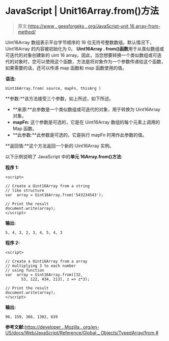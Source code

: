 # JavaScript | Unit16Array.from()方法

> 原文:[https://www . geesforgeks . org/JavaScript-unit 16 array-from-method/](https://www.geeksforgeeks.org/javascript-unit16array-from-method/)

Uint16Array 数组表示平台字节顺序的 16 位无符号整数数组。默认情况下，Uint16Array 的内容被初始化为 0。
**Uint16Array . from()函数**用于从类似数组或可迭代的对象创建新的 uint 16 array。因此，当您想要转换一个类似数组或可迭代的对象时，您可以使用这个函数，方法是将对象作为一个参数传递给这个函数，如果需要的话，还可以传递 map 函数和 map 函数使用的值。

**语法:**

```
Uint16Array.from( source, mapFn, thisArg )
```

**参数:**该方法接受三个参数，如上所述，如下所述。

*   **来源:**此参数是一个类似数组或可迭代的对象，用于转换为 Uint16Array 对象。
*   **mapFn:** 这个参数是可选的，它是在 Uint16Array 数组的每个元素上调用的 Map 函数。
*   **此参数:**此参数是可选的，它是执行 mapFn 时用作此参数的值。

**返回值:**这个方法返回一个新的 Uint16Array 实例。

以下示例说明了 JavaScript 中的**单元 16Array.from()方法**:

**程序 1:**

```
<script>

// Create a Uint16Array from a string
// like structure
var  array = Uint16Array.from('543234543');

// Print the result
document.write(array);
</script>
```

**输出:**

```
5, 4, 3, 2, 3, 4, 5, 4, 3
```

**程序 2:**

```
<script>

// Create a Uint16Array from a array 
// multiplying 3 to each number
// using function
var  array = Uint16Array.from([32, 
       53, 122, 434, 213], z => z*3);

// Print the result
document.write(array);
</script>
```

**输出:**

```
96, 159, 366, 1302, 639
```

**参考文献:**[https://developer . Mozilla . org/en-US/docs/Web/JavaScript/Reference/Global _ Objects/TypedArray/from #](https://developer.mozilla.org/en-US/docs/Web/JavaScript/Reference/Global_Objects/TypedArray/from#)